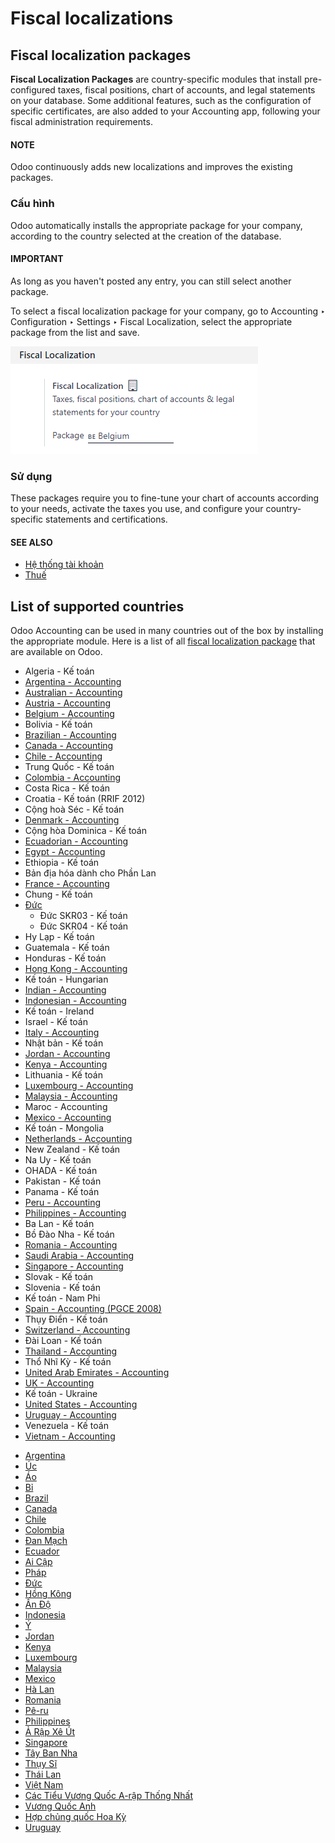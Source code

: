 # Fiscal localizations

<a id="fiscal-localizations-packages"></a>

## Fiscal localization packages

**Fiscal Localization Packages** are country-specific modules that install pre-configured taxes,
fiscal positions, chart of accounts, and legal statements on your database. Some additional
features, such as the configuration of specific certificates, are also added to your Accounting app,
following your fiscal administration requirements.

#### NOTE
Odoo continuously adds new localizations and improves the existing packages.

### Cấu hình

Odoo automatically installs the appropriate package for your company, according to the country
selected at the creation of the database.

#### IMPORTANT
As long as you haven't posted any entry, you can still select another package.

To select a fiscal localization package for your company, go to Accounting ‣
Configuration ‣ Settings ‣ Fiscal Localization, select the appropriate package from the list
and save.

![Select your country's fiscal localization package in Odoo Accounting.](../../_images/package-selection.png)

### Sử dụng

These packages require you to fine-tune your chart of accounts according to your needs, activate the
taxes you use, and configure your country-specific statements and certifications.

#### SEE ALSO
- [Hệ thống tài khoản](accounting/get_started/chart_of_accounts.md)
- [Thuế](accounting/taxes.md)

<a id="fiscal-localizations-countries-list"></a>

## List of supported countries

Odoo Accounting can be used in many countries out of the box by installing the appropriate module.
Here is a list of all [fiscal localization package](#fiscal-localizations-packages) that are
available on Odoo.

- Algeria - Kế toán
- [Argentina - Accounting](fiscal_localizations/argentina.md)
- [Australian - Accounting](fiscal_localizations/australia.md)
- [Austria - Accounting](fiscal_localizations/austria.md)
- [Belgium - Accounting](fiscal_localizations/belgium.md)
- Bolivia - Kế toán
- [Brazilian - Accounting](fiscal_localizations/brazil.md)
- [Canada - Accounting](fiscal_localizations/canada.md)
- [Chile - Accounting](fiscal_localizations/chile.md)
- Trung Quốc - Kế toán
- [Colombia - Accounting](fiscal_localizations/colombia.md)
- Costa Rica - Kế toán
- Croatia - Kế toán (RRIF 2012)
- Cộng hoà Séc - Kế toán
- [Denmark - Accounting](fiscal_localizations/denmark.md)
- Cộng hòa Dominica - Kế toán
- [Ecuadorian - Accounting](fiscal_localizations/ecuador.md)
- [Egypt - Accounting](fiscal_localizations/egypt.md)
- Ethiopia - Kế toán
- Bản địa hóa dành cho Phần Lan
- [France - Accounting](fiscal_localizations/france.md)
- Chung - Kế toán
- [Đức](fiscal_localizations/germany.md)
  - Đức SKR03 - Kế toán
  - Đức SKR04 - Kế toán
- Hy Lạp - Kế toán
- Guatemala - Kế toán
- Honduras - Kế toán
- [Hong Kong - Accounting](fiscal_localizations/hong_kong.md)
- Kế toán - Hungarian
- [Indian - Accounting](fiscal_localizations/india.md)
- [Indonesian - Accounting](fiscal_localizations/indonesia.md)
- Kế toán - Ireland
- Israel - Kế toán
- [Italy - Accounting](fiscal_localizations/italy.md)
- Nhật bản - Kế toán
- [Jordan - Accounting](fiscal_localizations/jordan.md)
- [Kenya - Accounting](fiscal_localizations/kenya.md)
- Lithuania - Kế toán
- [Luxembourg - Accounting](fiscal_localizations/luxembourg.md)
- [Malaysia - Accounting](fiscal_localizations/malaysia.md)
- Maroc - Accounting
- [Mexico - Accounting](fiscal_localizations/mexico.md)
- Kế toán - Mongolia
- [Netherlands - Accounting](fiscal_localizations/netherlands.md)
- New Zealand - Kế toán
- Na Uy - Kế toán
- OHADA - Kế toán
- Pakistan - Kế toán
- Panama - Kế toán
- [Peru - Accounting](fiscal_localizations/peru.md)
- [Philippines - Accounting](fiscal_localizations/philippines.md)
- Ba Lan - Kế toán
- Bồ Đào Nha - Kế toán
- [Romania - Accounting](fiscal_localizations/romania.md)
- [Saudi Arabia - Accounting](fiscal_localizations/saudi_arabia.md)
- [Singapore - Accounting](fiscal_localizations/singapore.md)
- Slovak - Kế toán
- Slovenia - Kế toán
- Kế toán - Nam Phi
- [Spain - Accounting (PGCE 2008)](fiscal_localizations/spain.md)
- Thụy Điển - Kế toán
- [Switzerland - Accounting](fiscal_localizations/switzerland.md)
- Đài Loan - Kế toán
- [Thailand - Accounting](fiscal_localizations/thailand.md)
- Thổ Nhĩ Kỳ - Kế toán
- [United Arab Emirates - Accounting](fiscal_localizations/united_arab_emirates.md)
- [UK - Accounting](fiscal_localizations/united_kingdom.md)
- Kế toán - Ukraine
- [United States - Accounting](fiscal_localizations/united_states.md)
- [Uruguay - Accounting](fiscal_localizations/uruguay.md)
- Venezuela - Kế toán
- [Vietnam - Accounting](fiscal_localizations/vietnam.md)

* [Argentina](fiscal_localizations/argentina.md)
* [Úc](fiscal_localizations/australia.md)
* [Áo](fiscal_localizations/austria.md)
* [Bỉ](fiscal_localizations/belgium.md)
* [Brazil](fiscal_localizations/brazil.md)
* [Canada](fiscal_localizations/canada.md)
* [Chile](fiscal_localizations/chile.md)
* [Colombia](fiscal_localizations/colombia.md)
* [Đan Mạch](fiscal_localizations/denmark.md)
* [Ecuador](fiscal_localizations/ecuador.md)
* [Ai Cập](fiscal_localizations/egypt.md)
* [Pháp](fiscal_localizations/france.md)
* [Đức](fiscal_localizations/germany.md)
* [Hồng Kông](fiscal_localizations/hong_kong.md)
* [Ấn Độ](fiscal_localizations/india.md)
* [Indonesia](fiscal_localizations/indonesia.md)
* [Ý](fiscal_localizations/italy.md)
* [Jordan](fiscal_localizations/jordan.md)
* [Kenya](fiscal_localizations/kenya.md)
* [Luxembourg](fiscal_localizations/luxembourg.md)
* [Malaysia](fiscal_localizations/malaysia.md)
* [Mexico](fiscal_localizations/mexico.md)
* [Hà Lan](fiscal_localizations/netherlands.md)
* [Romania](fiscal_localizations/romania.md)
* [Pê-ru](fiscal_localizations/peru.md)
* [Philippines](fiscal_localizations/philippines.md)
* [Ả Rập Xê Út](fiscal_localizations/saudi_arabia.md)
* [Singapore](fiscal_localizations/singapore.md)
* [Tây Ban Nha](fiscal_localizations/spain.md)
* [Thụy Sĩ](fiscal_localizations/switzerland.md)
* [Thái Lan](fiscal_localizations/thailand.md)
* [Việt Nam](fiscal_localizations/vietnam.md)
* [Các Tiểu Vương Quốc A-rập Thống Nhất](fiscal_localizations/united_arab_emirates.md)
* [Vương Quốc Anh](fiscal_localizations/united_kingdom.md)
* [Hợp chủng quốc Hoa Kỳ](fiscal_localizations/united_states.md)
* [Uruguay](fiscal_localizations/uruguay.md)
